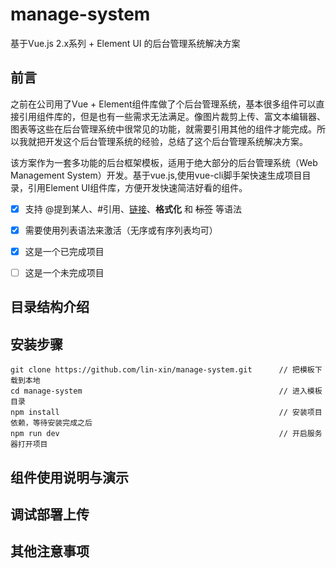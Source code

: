 # manage-system #
基于Vue.js 2.x系列 + Element UI 的后台管理系统解决方案


## 前言 ##
之前在公司用了Vue + Element组件库做了个后台管理系统，基本很多组件可以直接引用组件库的，但是也有一些需求无法满足。像图片裁剪上传、富文本编辑器、图表等这些在后台管理系统中很常见的功能，就需要引用其他的组件才能完成。所以我就把开发这个后台管理系统的经验，总结了这个后台管理系统解决方案。

该方案作为一套多功能的后台框架模板，适用于绝大部分的后台管理系统（Web Management System）开发。基于vue.js,使用vue-cli脚手架快速生成项目目录，引用Element UI组件库，方便开发快速简洁好看的组件。

- [x] 支持 @提到某人、#引用、[链接]()、**格式化** 和 <del>标签</del> 等语法
- [x] 需要使用列表语法来激活（无序或有序列表均可）
- [x] 这是一个已完成项目
- [ ] 这是一个未完成项目


## 目录结构介绍 ##

## 安装步骤 ##

	git clone https://github.com/lin-xin/manage-system.git		// 把模板下载到本地
	cd manage-system											// 进入模板目录
	npm install													// 安装项目依赖，等待安装完成之后
	npm run dev													// 开启服务器打开项目

## 组件使用说明与演示 ##

## 调试部署上传 ##

## 其他注意事项 ##
